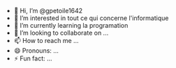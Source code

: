 - 👋 Hi, I’m @gpetoile1642
- 👀 I’m interested in tout ce qui concerne l'informatique 
- 🌱 I’m currently learning la programation
- 💞️ I’m looking to collaborate on ...
- 📫 How to reach me ...
- 😄 Pronouns: ...
- ⚡ Fun fact: ...

<!---
gpetoile1642/gpetoile1642 is a ✨ special ✨ repository because its `README.md` (this file) appears on your GitHub profile.
You can click the Preview link to take a look at your changes.
--->
